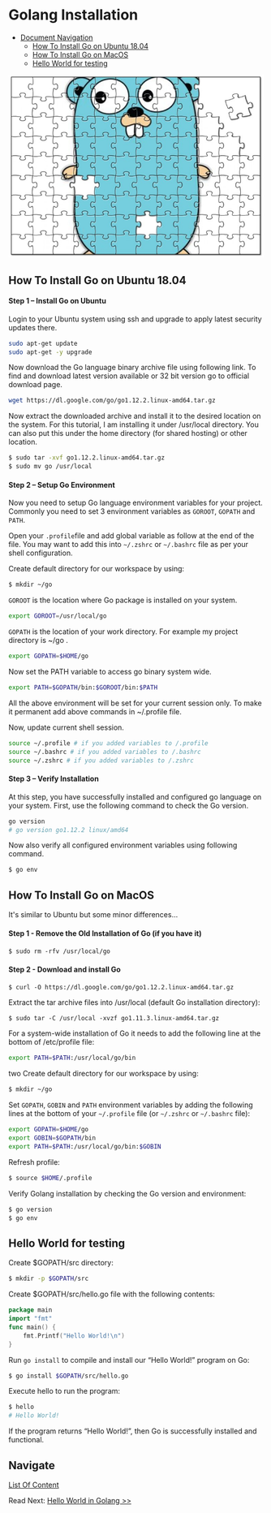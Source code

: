 # Golang Installation

<!-- TOC -->

- [Document Navigation](#document-navigation)
    - [How To Install Go on Ubuntu 18.04](#install-ubuntu)
    - [How To Install Go on MacOS](#install-macos)
    - [Hello World for testing](#helloworld-golang)

<!-- /TOC -->

![Gopher gopher](../gopher.png)

## How To Install Go on Ubuntu 18.04

#### Step 1 – Install Go on Ubuntu
Login to your Ubuntu system using ssh and upgrade to apply latest security updates there.

```bash
sudo apt-get update
sudo apt-get -y upgrade
```

Now download the Go language binary archive file using following link. To find and download latest version available or 32 bit version go to official download page.

```bash
wget https://dl.google.com/go/go1.12.2.linux-amd64.tar.gz
```

Now extract the downloaded archive and install it to the desired location on the system. For this tutorial, I am installing it under /usr/local directory. You can also put this under the home directory (for shared hosting) or other location.

```bash
$ sudo tar -xvf go1.12.2.linux-amd64.tar.gz
$ sudo mv go /usr/local
```

#### Step 2 – Setup Go Environment
Now you need to setup Go language environment variables for your project. Commonly you need to set 3 environment variables as `GOROOT`, `GOPATH` and `PATH`.

Open your `.profile`file and add global variable as follow at the end of the file. You may want to add this into `~/.zshrc` or `~/.bashrc` file as per your shell configuration.


Create default directory for our workspace by using: 

```bash
$ mkdir ~/go
```

`GOROOT` is the location where Go package is installed on your system.

```bash
export GOROOT=/usr/local/go
```

`GOPATH` is the location of your work directory. For example my project directory is ~/go .


```bash
export GOPATH=$HOME/go
```

Now set the PATH variable to access go binary system wide.

```bash
export PATH=$GOPATH/bin:$GOROOT/bin:$PATH
```

All the above environment will be set for your current session only. To make it permanent add above commands in ~/.profile file.

Now, update current shell session.

``` bash 
source ~/.profile # if you added variables to /.profile
source ~/.bashrc # if you added variables to /.bashrc
source ~/.zshrc # if you added variables to /.zshrc
```


#### Step 3 – Verify Installation
At this step, you have successfully installed and configured go language on your system. First, use the following command to check the Go version.

``` bash
go version
# go version go1.12.2 linux/amd64
```

Now also verify all configured environment variables using following command.

``` bash
$ go env
```


## How To Install Go on MacOS
It's similar to Ubuntu but some minor differences...

#### Step 1 - Remove the Old Installation of Go (if you have it)

```
$ sudo rm -rfv /usr/local/go
```

#### Step 2 - Download and install Go

```
$ curl -O https://dl.google.com/go/go1.12.2.linux-amd64.tar.gz
```

Extract the tar archive files into /usr/local (default Go installation directory):

```
$ sudo tar -C /usr/local -xvzf go1.11.3.linux-amd64.tar.gz
```

For a system-wide installation of Go it needs to add the following line at the bottom of /etc/profile file:

``` bash
export PATH=$PATH:/usr/local/go/bin
```

two Create default directory for our workspace by using: 

```bash
$ mkdir ~/go
```

Set `GOPATH`, `GOBIN` and `PATH` environment variables by adding the following lines at the bottom of your `~/.profile` file (or `~/.zshrc` or `~/.bashrc` file):

``` bash
export GOPATH=$HOME/go
export GOBIN=$GOPATH/bin
export PATH=$PATH:/usr/local/go/bin:$GOBIN
```

Refresh profile:

```bash
$ source $HOME/.profile
```

Verify Golang installation by checking the Go version and environment:

```bash
$ go version
$ go env
```

## Hello World for testing
Create $GOPATH/src directory:

```bash
$ mkdir -p $GOPATH/src
```

Create $GOPATH/src/hello.go file with the following contents:

``` go
package main
import "fmt"
func main() {
    fmt.Printf("Hello World!\n")
}
```

Run `go install` to compile and install our “Hello World!” program on Go:

```bash 
$ go install $GOPATH/src/hello.go
```

Execute hello to run the program:

```bash
$ hello
# Hello World!
```
If the program returns “Hello World!”, then Go is successfully installed and functional.


## Navigate
[List Of Content](../README.md)

Read Next: [Hello World in Golang >>](../2-hello-world/README.md)